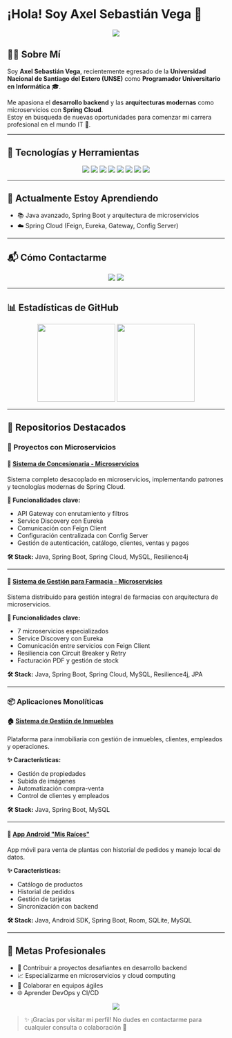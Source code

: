 # ¡Hola! Soy Axel Sebastián Vega 👋

<p align="center">
  <img src="https://capsule-render.vercel.app/api?type=waving&color=0:06B6D4,100:9333EA&height=200&section=header&text=Backend%20Developer&fontSize=45&fontColor=fff&animation=twinkling&fontAlignY=35"/>
</p>

## 👨‍💻 Sobre Mí  

Soy **Axel Sebastián Vega**, recientemente egresado de la **Universidad Nacional de Santiago del Estero (UNSE)** como **Programador Universitario en Informática** 🎓.  

Me apasiona el **desarrollo backend** y las **arquitecturas modernas** como microservicios con **Spring Cloud**.  
Estoy en búsqueda de nuevas oportunidades para comenzar mi carrera profesional en el mundo IT 🚀.  

---

## 🧰 Tecnologías y Herramientas  

<p align="center">
  <img src="https://img.shields.io/badge/Java-ED8B00?style=for-the-badge&logo=java&logoColor=white"/>
  <img src="https://img.shields.io/badge/Spring-6DB33F?style=for-the-badge&logo=spring&logoColor=white"/>
  <img src="https://img.shields.io/badge/Spring_Cloud-6DB33F?style=for-the-badge&logo=spring&logoColor=white"/>
  <img src="https://img.shields.io/badge/MySQL-00758F?style=for-the-badge&logo=mysql&logoColor=white"/>
  <img src="https://img.shields.io/badge/Android-3DDC84?style=for-the-badge&logo=android&logoColor=white"/>
  <img src="https://img.shields.io/badge/SQLite-07405E?style=for-the-badge&logo=sqlite&logoColor=white"/>
  <img src="https://img.shields.io/badge/Swagger-85EA2D?style=for-the-badge&logo=swagger&logoColor=black"/>
  <img src="https://img.shields.io/badge/Git-F05032?style=for-the-badge&logo=git&logoColor=white"/>
</p>

---

## 🌱 Actualmente Estoy Aprendiendo  

- 📚 Java avanzado, Spring Boot y arquitectura de microservicios  
- ☁️ Spring Cloud (Feign, Eureka, Gateway, Config Server)  

---

## 📬 Cómo Contactarme  

<p align="center">
  <a href="mailto:axelseba483@gmail.com"><img src="https://img.shields.io/badge/Gmail-D14836?style=for-the-badge&logo=gmail&logoColor=white"/></a>
  <a href="https://www.linkedin.com/in/axelseba483/"><img src="https://img.shields.io/badge/LinkedIn-0A66C2?style=for-the-badge&logo=linkedin&logoColor=white"/></a>
</p>

---

## 📊 Estadísticas de GitHub  

<p align="center">
  <img src="https://github-readme-stats.vercel.app/api?username=axelvega483&show_icons=true&theme=radical" height="180"/>
  <img src="https://github-readme-stats.vercel.app/api/top-langs/?username=axelvega483&layout=compact&theme=radical" height="180"/>
</p>

---

## 📌 Repositorios Destacados  

### 🚀 Proyectos con Microservicios  

#### 🚗 [Sistema de Concesionaria - Microservicios](https://github.com/axelvega483/Microservicios-Concesionaria)  
Sistema completo desacoplado en microservicios, implementando patrones y tecnologías modernas de Spring Cloud.  

**🔧 Funcionalidades clave:**  
- API Gateway con enrutamiento y filtros  
- Service Discovery con Eureka  
- Comunicación con Feign Client  
- Configuración centralizada con Config Server  
- Gestión de autenticación, catálogo, clientes, ventas y pagos  

**🛠️ Stack:** Java, Spring Boot, Spring Cloud, MySQL, Resilience4j  

---

#### 💊 [Sistema de Gestión para Farmacia - Microservicios](https://github.com/axelvega483/Microservicios-farmacia)  
Sistema distribuido para gestión integral de farmacias con arquitectura de microservicios.  

**🔧 Funcionalidades clave:**  
- 7 microservicios especializados  
- Service Discovery con Eureka  
- Comunicación entre servicios con Feign Client  
- Resiliencia con Circuit Breaker y Retry  
- Facturación PDF y gestión de stock  

**🛠️ Stack:** Java, Spring Boot, Spring Cloud, MySQL, Resilience4j, JPA  

---

### 📦 Aplicaciones Monolíticas  

#### 🏠 [Sistema de Gestión de Inmuebles](https://github.com/axelvega483/Inmobiliaria-backend)  
Plataforma para inmobiliaria con gestión de inmuebles, clientes, empleados y operaciones.  

**✨ Características:**  
- Gestión de propiedades  
- Subida de imágenes  
- Automatización compra-venta  
- Control de clientes y empleados  

**🛠️ Stack:** Java, Spring Boot, MySQL  

---

#### 🌿 [App Android "Mis Raíces"](https://github.com/axelvega483/Mis-Raices)  
App móvil para venta de plantas con historial de pedidos y manejo local de datos.  

**✨ Características:**  
- Catálogo de productos  
- Historial de pedidos  
- Gestión de tarjetas  
- Sincronización con backend  

**🛠️ Stack:** Java, Android SDK, Spring Boot, Room, SQLite, MySQL  

---

## 🎯 Metas Profesionales  

- 🚀 Contribuir a proyectos desafiantes en desarrollo backend  
- 📈 Especializarme en microservicios y cloud computing  
- 🤝 Colaborar en equipos ágiles  
- 🌐 Aprender DevOps y CI/CD  

<p align="center">
  <img src="https://capsule-render.vercel.app/api?type=waving&color=0:9333EA,100:06B6D4&height=120&section=footer"/>
</p>

> ✨ ¡Gracias por visitar mi perfil! No dudes en contactarme para cualquier consulta o colaboración 🚀
